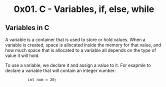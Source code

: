<h1 align = "center">0x01. C - Variables, if, else, while</h1>

## Variables in C
A variable is a container that is used to store or hold values. When a variable is created, space is allocated inside the memory for that value, and how much space that is allocated to a variable all depends on the type of value it will hold.

To use a variable, we declare it and assign a value to it. For exapmle to declare a variable that will contain an integer number:

`			int num = 20;			`
